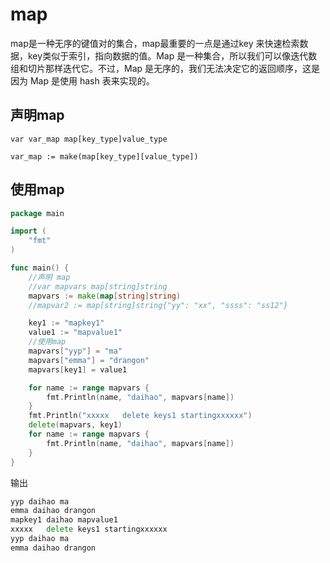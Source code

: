 # map

map是一种无序的键值对的集合，map最重要的一点是通过key 来快速检索数据，key类似于索引，指向数据的值。Map 是一种集合，所以我们可以像迭代数组和切片那样迭代它。不过，Map 是无序的，我们无法决定它的返回顺序，这是因为 Map 是使用 hash 表来实现的。



## 声明map

```
var var_map map[key_type]value_type

var_map := make(map[key_type][value_type])
```

## 使用map



```go
package main

import (
	"fmt"
)

func main() {
	//声明 map
	//var mapvars map[string]string
	mapvars := make(map[string]string)
	//mapvar2 := map[string]string{"yy": "xx", "ssss": "ss12"}

	key1 := "mapkey1"
	value1 := "mapvalue1"
	//使用map
	mapvars["yyp"] = "ma"
	mapvars["emma"] = "drangon"
	mapvars[key1] = value1

	for name := range mapvars {
		fmt.Println(name, "daihao", mapvars[name])
	}
	fmt.Println("xxxxx   delete keys1 startingxxxxxx")
	delete(mapvars, key1)
	for name := range mapvars {
		fmt.Println(name, "daihao", mapvars[name])
	}
}
```

输出

```go
yyp daihao ma
emma daihao drangon
mapkey1 daihao mapvalue1
xxxxx   delete keys1 startingxxxxxx
yyp daihao ma
emma daihao drangon
```



